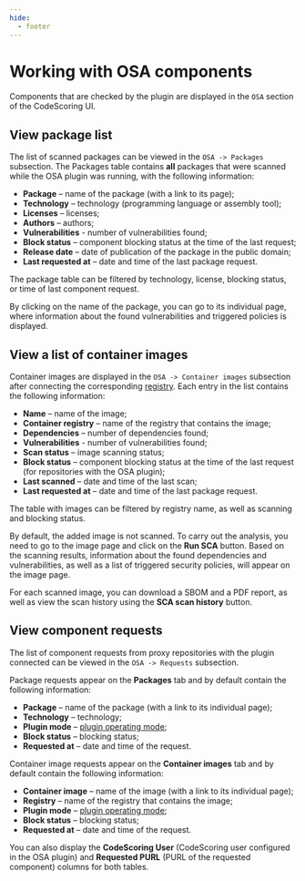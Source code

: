 ```yaml
---
hide:
  - footer
---
```


# Working with OSA components

Components that are checked by the plugin are displayed in the `OSA` section of the CodeScoring UI.

## View package list

The list of scanned packages can be viewed in the `OSA -> Packages` subsection. The Packages table contains **all** packages that were scanned while the OSA plugin was running, with the following information:

- **Package** – name of the package (with a link to its page);
- **Technology** – technology (programming language or assembly tool);
- **Licenses** – licenses;
- **Authors** – authors;
- **Vulnerabilities** - number of vulnerabilities found;
- **Block status** – component blocking status at the time of the last request;
- **Release date** – date of publication of the package in the public domain;
- **Last requested at** – date and time of the last package request.

The package table can be filtered by technology, license, blocking status, or time of last component request.

By clicking on the name of the package, you can go to its individual page, where information about the found vulnerabilities and triggered policies is displayed.

## View a list of container images

Container images are displayed in the `OSA -> Container images` subsection after connecting the corresponding [registry](/on-premise/how-to/registries.en/). Each entry in the list contains the following information:

- **Name** – name of the image;
- **Container registry** – name of the registry that contains the image;
- **Dependencies** – number of dependencies found;
- **Vulnerabilities** - number of vulnerabilities found;
- **Scan status** – image scanning status;
- **Block status** – component blocking status at the time of the last request (for repositories with the OSA plugin);
- **Last scanned** – date and time of the last scan;
- **Last requested at** – date and time of the last package request.

The table with images can be filtered by registry name, as well as scanning and blocking status.

By default, the added image is not scanned. To carry out the analysis, you need to go to the image page and click on the **Run SCA** button. Based on the scanning results, information about the found dependencies and vulnerabilities, as well as a list of triggered security policies, will appear on the image page.

For each scanned image, you can download a SBOM and a PDF report, as well as view the scan history using the **SCA scan history** button.

## View component requests

The list of component requests from proxy repositories with the plugin connected can be viewed in the `OSA -> Requests` subsection.

Package requests appear on the **Packages** tab and by default contain the following information:

- **Package** – name of the package (with a link to its individual page);
- **Technology** – technology;
- **Plugin mode** – [plugin operating mode](/osa/nexus_osa.en/#setting-the-plugin-operating-mode);
- **Block status** – blocking status;
- **Requested at** – date and time of the request.

Container image requests appear on the **Container images** tab and by default contain the following information:

- **Container image** – name of the image (with a link to its individual page);
- **Registry** – name of the registry that contains the image;
- **Plugin mode** – [plugin operating mode](/osa/nexus_osa.en/#setting-the-plugin-operating-mode);
- **Block status** – blocking status;
- **Requested at** – date and time of the request.

You can also display the **CodeScoring User** (CodeScoring user configured in the OSA plugin) and **Requested PURL** (PURL of the requested component) columns for both tables.
